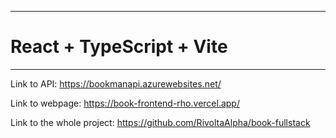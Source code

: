 --------------------------------------------
# React + TypeScript + Vite
----------------------------------------------------
Link to API: https://bookmanapi.azurewebsites.net/

Link to webpage: https://book-frontend-rho.vercel.app/

Link to the whole project: https://github.com/RivoltaAlpha/book-fullstack
